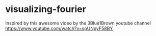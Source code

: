 # visualizing-fourier
Inspired by this awesome video by the 3Blue1Brown youtube channel https://www.youtube.com/watch?v=spUNpyF58BY
